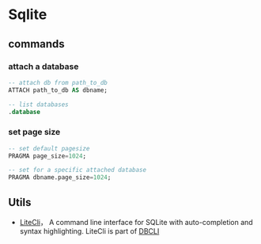 # Sqlite


## commands

### attach a database

```sql
-- attach db from path_to_db
ATTACH path_to_db AS dbname;

-- list databases
.database
```

### set page size

```sql
-- set default pagesize
PRAGMA page_size=1024;

-- set for a specific attached database
PRAGMA dbname.page_size=1024;
```

## Utils

* [LiteCli](https://litecli.com/)， A command line interface for SQLite with auto-completion and syntax highlighting. LiteCli is part of [DBCLI](https://www.dbcli.com/)

